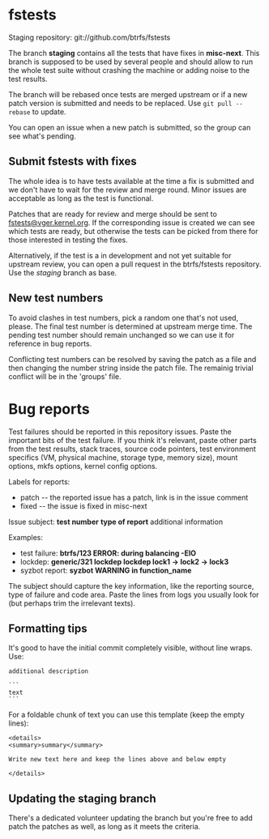 # fstests

Staging repository: git://github.com/btrfs/fstests

The branch **staging** contains all the tests that have fixes in **misc-next**.
This branch is supposed to be used by several people and should allow to run
the whole test suite without crashing the machine or adding noise to the test
results.

The branch will be rebased once tests are merged upstream or if a new patch
version is submitted and needs to be replaced. Use `git pull --rebase` to
update.

You can open an issue when a new patch is submitted, so the group can see
what's pending.

## Submit fstests with fixes

The whole idea is to have tests available at the time a fix is submitted and we
don't have to wait for the review and merge round. Minor issues are acceptable
as long as the test is functional.

Patches that are ready for review and merge should be sent to
fstests@vger.kernel.org. If the corresponding issue is created we can see which
tests are ready, but otherwise the tests can be picked from there for those
interested in testing the fixes.

Alternatively, if the test is a in development and not yet suitable for
upstream review, you can open a pull request in the btrfs/fstests repository.
Use the *staging* branch as base.

## New test numbers

To avoid clashes in test numbers, pick a random one that's not used, please.
The final test number is determined at upstream merge time. The pending test
number should remain unchanged so we can use it for reference in bug reports.

Conflicting test numbers can be resolved by saving the patch as a file and then
changing the number string inside the patch file. The remainig trivial conflict
will be in the 'groups' file.

# Bug reports

Test failures should be reported in this repository issues. Paste the important
bits of the test failure.  If you think it's relevant, paste other parts from
the test results, stack traces, source code pointers, test environment
specifics (VM, physical machine, storage type, memory size), mount options,
mkfs options, kernel config options.

Labels for reports:

* patch -- the reported issue has a patch, link is in the issue comment
* fixed -- the issue is fixed in misc-next

Issue subject: **test number** **type of report** additional information

Examples:

* test failure: **btrfs/123 ERROR: during balancing -EIO**
* lockdep: **generic/321 lockdep lockdep lock1 -> lock2 -> lock3**
* syzbot report: **syzbot WARNING in function_name**

The subject should capture the key information, like the reporting source, type
of failure and code area. Paste the lines from logs you usually look for (but
perhaps trim the irrelevant texts).

## Formatting tips

It's good to have the initial commit completely visible, without line wraps. Use:

    additional description

    ```
    text
    ```

For a foldable chunk of text you can use this template (keep the empty lines):

    <details>
    <summary>summary</summary>

    Write new text here and keep the lines above and below empty

    </details>

## Updating the staging branch

There's a dedicated volunteer updating the branch but you're free to add patch
the patches as well, as long as it meets the criteria.
